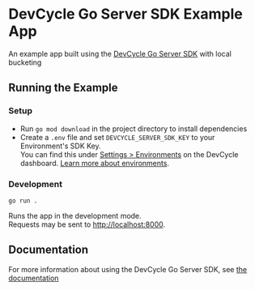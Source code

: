 # DevCycle Go Server SDK Example App

An example app built using the [DevCycle Go Server SDK](https://docs.devcycle.com/sdk/server-side-sdks/go/) with local bucketing

## Running the Example
### Setup

* Run `go mod download` in the project directory to install dependencies
* Create a `.env` file and set `DEVCYCLE_SERVER_SDK_KEY` to your Environment's SDK Key.\
You can find this under [Settings > Environments](https://app.devcycle.com/r/environments) on the DevCycle dashboard.
[Learn more about environments](https://docs.devcycle.com/essentials/environments).

### Development

`go run .`

Runs the app in the development mode.\
Requests may be sent to [http://localhost:8000](http://localhost:8000).

## Documentation
For more information about using the DevCycle Go Server SDK, see [the documentation](https://docs.devcycle.com/sdk/server-side-sdks/go/)
